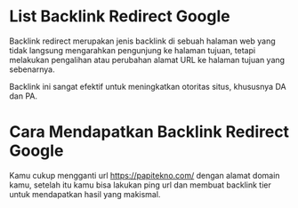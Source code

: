 # List Backlink Redirect Google
Backlink redirect merupakan jenis backlink di sebuah halaman web yang tidak langsung mengarahkan pengunjung ke halaman tujuan, tetapi melakukan pengalihan atau perubahan alamat URL ke halaman tujuan yang sebenarnya.

Backlink ini sangat efektif untuk meningkatkan otoritas situs, khususnya DA dan PA.

# Cara Mendapatkan Backlink Redirect Google
Kamu cukup mengganti url https://papitekno.com/ dengan alamat domain kamu, setelah itu kamu bisa lakukan ping url dan membuat backlink tier untuk mendapatkan hasil yang makismal.
